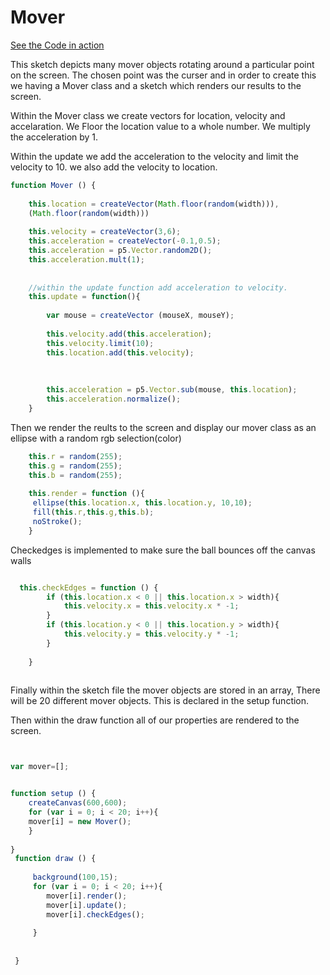 
# Mover

[See the Code in action](index.html)

This sketch depicts many mover objects rotating around a particular point on the screen. The chosen point was the curser and in order to create this we having a Mover class and a sketch which renders our results to the screen.

Within the Mover class we create vectors for location, velocity and accelaration. We Floor the location value to a whole number. We multiply the acceleration by 1.

Within the update we add the acceleration to the velocity and limit the velocity to 10. we also add the velocity to location.


```js
function Mover () {
    
    this.location = createVector(Math.floor(random(width))),
    (Math.floor(random(width)))
   
    this.velocity = createVector(3,6);
    this.acceleration = createVector(-0.1,0.5);
    this.acceleration = p5.Vector.random2D();
    this.acceleration.mult(1);
    
    
    //within the update function add acceleration to velocity.
    this.update = function(){
        
        var mouse = createVector (mouseX, mouseY);
        
        this.velocity.add(this.acceleration);
        this.velocity.limit(10);
        this.location.add(this.velocity);
        
        
        
        this.acceleration = p5.Vector.sub(mouse, this.location);
        this.acceleration.normalize();
    }

```

Then we render the reults to the screen and display our mover class as an ellipse with a random rgb selection(color)

```js
    this.r = random(255);
    this.g = random(255);
    this.b = random(255);
    
    this.render = function (){
     ellipse(this.location.x, this.location.y, 10,10);
     fill(this.r,this.g,this.b);
     noStroke();
    }
```
Checkedges is implemented to make sure the ball bounces off the canvas walls

```js

  this.checkEdges = function () {
        if (this.location.x < 0 || this.location.x > width){
            this.velocity.x = this.velocity.x * -1;
        }
        if (this.location.y < 0 || this.location.y > width){
            this.velocity.y = this.velocity.y * -1;
        }
        
    }
    
```

Finally within the sketch file the mover objects are stored in an array, There will be 20 different mover objects. This is declared in the setup function.

Then within the draw function all of our properties are rendered to the screen.

```js


var mover=[];


function setup () {
    createCanvas(600,600);
    for (var i = 0; i < 20; i++){
    mover[i] = new Mover();
    }
    
}
 function draw () {
     
     background(100,15);
     for (var i = 0; i < 20; i++){
        mover[i].render();
        mover[i].update();
        mover[i].checkEdges();
    
     }
     
     
 }
 
 ```


